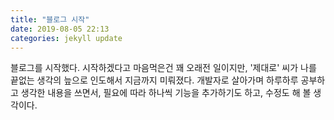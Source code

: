 ```yaml
---
title: "블로그 시작"
date: 2019-08-05 22:13
categories: jekyll update
---
```


블로그를 시작했다. 시작하겠다고 마음먹은건 꽤 오래전 일이지만, 
'제대로' 씨가 나를 끝없는 생각의 늪으로 인도해서 지금까지 미뤄졌다.
개발자로 살아가며 하루하루 공부하고 생각한 내용을 쓰면서,
필요에 따라 하나씩 기능을 추가하기도 하고, 수정도 해 볼 생각이다.

